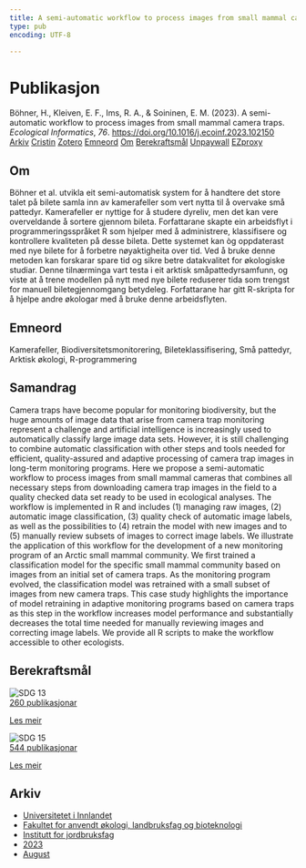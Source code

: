 ```yaml
---
title: A semi-automatic workflow to process images from small mammal camera traps
type: pub
encoding: UTF-8

---
```

<h1>Publikasjon</h1>
<article id="csl-bib-container-MH54SADG" class="csl-bib-container">
  <div class="csl-bib-body"> <div class="csl-entry">Böhner, H., Kleiven, E. F., Ims, R. A., &#38; Soininen, E. M. (2023). A semi-automatic workflow to process images from small mammal camera traps. <i>Ecological Informatics</i>, <i>76</i>. <a href="https://doi.org/10.1016/j.ecoinf.2023.102150">https://doi.org/10.1016/j.ecoinf.2023.102150</a></div> </div>
  <div class="csl-bib-buttons">
    <a href="#taxonomy-article-MH54SADG" alt="archive" class="csl-bib-button">Arkiv</a>
    <a href="https://app.cristin.no/results/show.jsf?id=2167553" alt="Cristin" class="csl-bib-button">Cristin</a>
    <a href="http://zotero.org/groups/5881554/items/MH54SADG" alt="Zotero" class="csl-bib-button">Zotero</a>
    <a href="#keywords-article-MH54SADG" alt="keywords" class="csl-bib-button">Emneord</a>
    <a href="#about-article-MH54SADG" alt="about_pub" class="csl-bib-button">Om</a>
    <a href="#sdg-article-MH54SADG" alt="sdg" class="csl-bib-button">Berekraftsmål</a>
    <a href="https://doi.org/10.1016/j.ecoinf.2023.102150" alt="Unpaywall" class="csl-bib-button">Unpaywall</a>
    <a href="https://doi.org/10.1016/j.ecoinf.2023.102150" alt="EZproxy" class="csl-bib-button">EZproxy</a>
  </div>
  <div id="csl-bib-meta-container-MH54SADG"></div>
</article>
<div id="csl-bib-meta-MH54SADG" class="csl-bib-meta">
  <article id="about-article-MH54SADG" class="about_pub-article">
    <h1>Om</h1>
    Böhner et al. utvikla eit semi-automatisk system for å handtere det store talet på bilete samla inn av kamerafeller som vert nytta til å overvake små pattedyr. Kamerafeller er nyttige for å studere dyreliv, men det kan vere overveldande å sortere gjennom bileta. Forfattarane skapte ein arbeidsflyt i programmeringsspråket R som hjelper med å administrere, klassifisere og kontrollere kvaliteten på desse bileta. Dette systemet kan òg oppdaterast med nye bilete for å forbetre nøyaktigheita over tid. Ved å bruke denne metoden kan forskarar spare tid og sikre betre datakvalitet for økologiske studiar. Denne tilnærminga vart testa i eit arktisk småpattedyrsamfunn, og viste at å trene modellen på nytt med nye bilete reduserer tida som trengst for manuell biletegjennomgang betydeleg. Forfattarane har gitt R-skripta for å hjelpe andre økologar med å bruke denne arbeidsflyten.
  </article>
  <article id="keywords-article-MH54SADG" class="keywords-article">
    <h1>Emneord</h1>
    Kamerafeller, Biodiversitetsmonitorering, Bileteklassifisering, Små pattedyr, Arktisk økologi, R-programmering
  </article>
  <article id="abstract-article-MH54SADG" class="abstract-article">
    <h1>Samandrag</h1>
    Camera traps have become popular for monitoring biodiversity, but the huge amounts of image data that arise 
from camera trap monitoring represent a challenge and artificial intelligence is increasingly used to automatically classify large image data sets. However, it is still challenging to combine automatic classification with other 
steps and tools needed for efficient, quality-assured and adaptive processing of camera trap images in long-term 
monitoring programs. Here we propose a semi-automatic workflow to process images from small mammal 
cameras that combines all necessary steps from downloading camera trap images in the field to a quality checked 
data set ready to be used in ecological analyses. The workflow is implemented in R and includes (1) managing 
raw images, (2) automatic image classification, (3) quality check of automatic image labels, as well as the 
possibilities to (4) retrain the model with new images and to (5) manually review subsets of images to correct 
image labels. We illustrate the application of this workflow for the development of a new monitoring program of 
an Arctic small mammal community. We first trained a classification model for the specific small mammal 
community based on images from an initial set of camera traps. As the monitoring program evolved, the classification model was retrained with a small subset of images from new camera traps. This case study highlights 
the importance of model retraining in adaptive monitoring programs based on camera traps as this step in the 
workflow increases model performance and substantially decreases the total time needed for manually reviewing 
images and correcting image labels. We provide all R scripts to make the workflow accessible to other ecologists.
  </article>
  <article id="sdg-article-MH54SADG" class="sdg-article">
    <h1>Berekraftsmål</h1>
    <div class="sdg-container"><div id="sdg13" class="sdg">
        <img src="{{< params subfolder >}}images/sdg/sdg13_nn.png" class="image" alt="SDG 13">
        <div class="sdg-overlay">
          <a href="{{< params subfolder >}}nn/archive/?sdg=13#archive" class="sdg-publication-count"><span>260</span> publikasjonar</a>
          <p><a href="https://fn.no/om-fn/fns-baerekraftsmaal/stoppe-klimaendringene?lang=nno-NO" class="sdg-read-more">Les meir</a></p>
        </div>
      </div> <div id="sdg15" class="sdg">
        <img src="{{< params subfolder >}}images/sdg/sdg15_nn.png" class="image" alt="SDG 15">
        <div class="sdg-overlay">
          <a href="{{< params subfolder >}}nn/archive/?sdg=15#archive" class="sdg-publication-count"><span>544</span> publikasjonar</a>
          <p><a href="https://fn.no/om-fn/fns-baerekraftsmaal/livet-paa-land?lang=nno-NO" class="sdg-read-more">Les meir</a></p>
        </div>
      </div></div>
  </article>
  <article id="taxonomy-article-MH54SADG" class="taxonomy-article">
    <h1>Arkiv</h1>
    <ul>
      <li><a href="{{< params subfolder >}}nn/archive/?key=3DCRN523">Universitetet i Innlandet</a></li>
      <li><a href="{{< params subfolder >}}nn/archive/?key=T77LXH6D">Fakultet for anvendt økologi, landbruksfag og bioteknologi</a></li>
      <li><a href="{{< params subfolder >}}nn/archive/?key=SSN4QLEC">Institutt for jordbruksfag</a></li>
      <li><a href="{{< params subfolder >}}nn/archive/?key=DRHXCX63">2023</a></li>
      <li><a href="{{< params subfolder >}}nn/archive/?key=K83N5ZBU">August</a></li>
    </ul>
  </article>
</div>

